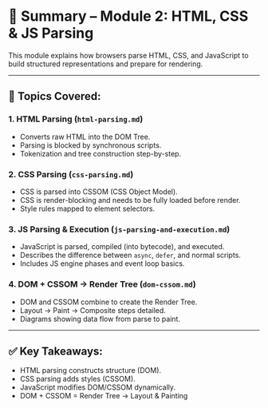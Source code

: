 # 📘 Summary – Module 2: HTML, CSS & JS Parsing

This module explains how browsers parse HTML, CSS, and JavaScript to build structured representations and prepare for rendering.

---

## 📂 Topics Covered:

### 1. HTML Parsing (`html-parsing.md`)
- Converts raw HTML into the DOM Tree.
- Parsing is blocked by synchronous scripts.
- Tokenization and tree construction step-by-step.

### 2. CSS Parsing (`css-parsing.md`)
- CSS is parsed into CSSOM (CSS Object Model).
- CSS is render-blocking and needs to be fully loaded before render.
- Style rules mapped to element selectors.

### 3. JS Parsing & Execution (`js-parsing-and-execution.md`)
- JavaScript is parsed, compiled (into bytecode), and executed.
- Describes the difference between `async`, `defer`, and normal scripts.
- Includes JS engine phases and event loop basics.

### 4. DOM + CSSOM → Render Tree (`dom-cssom.md`)
- DOM and CSSOM combine to create the Render Tree.
- Layout → Paint → Composite steps detailed.
- Diagrams showing data flow from parse to paint.

---

## ✅ Key Takeaways:

- HTML parsing constructs structure (DOM).
- CSS parsing adds styles (CSSOM).
- JavaScript modifies DOM/CSSOM dynamically.
- DOM + CSSOM = Render Tree → Layout & Painting
